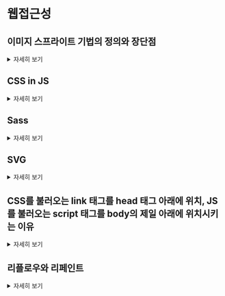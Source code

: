 # 웹접근성

## 이미지 스프라이트 기법의 정의와 장단점

<details>
<summary>자세히 보기</summary>
<pre>
여러 개의 이미지를 하나의 파일로 결합하여 웹 페이지에 사용하는 기술입니다. \CSS의 background-image,background-position를 사용.

장점: HTTP 요청 줄임, 이미지 다운로드 시간 단축, 서버 부하 감소
단점: 유지 관리 어려움, 디자인 제약, 사진 추가 번거로움
</pre>
</details>

## CSS in JS

<details>
<summary>자세히 보기</summary>
<pre>
장점 
1. 컴포넌트 스코프: 각 컴포넌트에 고유한 스타일을 적용할 수 있어, 스타일 충돌을 방지하고 코드 관리가 용이합니다.
2. 동적 스타일링 : JavaScript의 변수와 함수를 사용하여 스타일을 동적으로 변경할 수 있습니다.
3. 재사용성 : 컴포넌트별로 스타일을 캡슐화, 효율성 증대

단점 
1. JavaScript 코드가 필요하므로, 파일 크기가 증가하고 성능 저하가 발생
2. CSS in JS를 서버 사이드 렌더링과 함께 사용하려면 추가 설정이 필요할 수 있습니다. 이로 인해 SSR 구현이 복잡할 수 있음.
</pre>
</details>

## Sass

<details>
<summary>자세히 보기</summary>
<pre>
CSS의 유지보수성이 향상됩니다.
중첩 선택자를 작성하기 쉽습니다.
일관된 테마를 위한 변수사용. 여러 프로젝트에 걸쳐 테마 파일을 공유할 수 있습니다.
반복되는 CSS를 위한 Mixins 생성으로 재사용성이 높습니다.
</pre>
</details>

## SVG

<details>
<summary>자세히 보기</summary>
1. 백터 기반의 이미지로, 크기를 늘리거나 줄여도 이미지 품질이 손상되지 않습니다.
2. 작은 파일 크기: 일반적으로 비트맵 이미지에 비해 작은 파일 크기를 가집니다.
3. SVG는 텍스트 기반의 이미지 포맷이므로, 스크린 리더와 같은 보조 기술에 의해 쉽게 해석되며, SEO에도 긍정적인 영향을 미칩니다.
</details>

## CSS를 불러오는 link 태그를 head 태그 아래에 위치, JS를 불러오는 script 태그를 body의 제일 아래에 위치시키는 이유
<details>
<summary>자세히 보기</summary>
<pre>
CSS를 불러오는 link 태그를 head 태그 안에 위치시키는 이유:
웹 브라우저는 HTML 문서를 위에서 아래로 읽습니다. head 태그 내에 CSS 파일을 위치시키면, 브라우저가 CSS를 빠르게 다운로드하고 해석할 수 있습니다. 이렇게 하면, 웹 페이지의 스타일이 완전히 적용된 상태로 렌더링되기 때문에 사용자가 페이지를 로딩하는 동안 레이아웃이 변경되거나 "깜빡임" 현상이 발생하는 것을 방지할 수 있습니다.

JS를 불러오는 script 태그를 body의 제일 아래에 위치시키는 이유:
JavaScript 파일을 body 태그의 하단에 위치시키면, 웹 페이지의 내용이 먼저 로드된 후에 JavaScript가 실행되게 됩니다. 이렇게 하면, JavaScript의 로딩과 실행이 페이지의 렌더링을 차단하지 않고, 사용자가 페이지의 콘텐츠를 빠르게 볼 수 있습니다. 특히, 대용량의 JavaScript 파일이 있거나 외부 서버에서 로드되는 경우에는 이 전략이 중요합니다.
</pre>
</details>

## 리플로우와 리페인트
<details>
<summary>자세히 보기</summary>
<pre>
1. 리플로우: 페이지의 레이아웃(요소의 크기와 위치)이 변경되는 과정입니다. 예를 들어, 요소의 크기가 변경되거나 페이지에 새로운 요소가 추가되면, 브라우저는 레이아웃을 다시 계산해야 합니다. 이 과정을 리플로우라고 합니다.
2. 리페인트: 페이지의 요소에 시각적인 변경이 발생할 때 브라우저가 화면을 다시 그리는 과정입니다. 예를 들어, 배경색이나 텍스트 색상이 변경되면, 브라우저는 해당 요소를 다시 그려야 합니다. 이 과정을 리페인트라고 합니다.

- 리플로우가 리페인트보다 시간이 더 걸리기 때문에 리플로우를 일으키는 방식의 코딩을 최대한 지양
</pre>
</details>